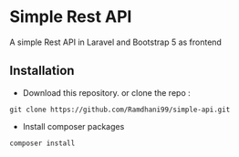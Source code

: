 
# Simple Rest API

A simple Rest API in Laravel and Bootstrap 5 as frontend


## Installation
- Download this repository.
or clone the repo :
```
git clone https://github.com/Ramdhani99/simple-api.git
```
- Install composer packages
```
composer install
```